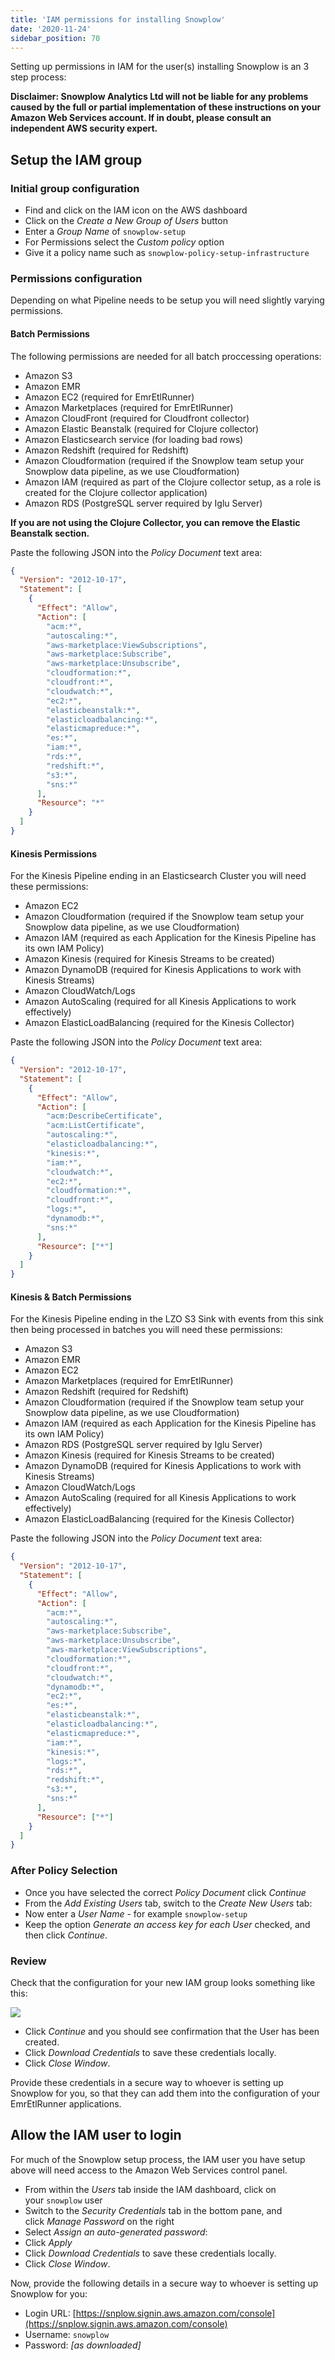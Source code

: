 ```yaml
---
title: 'IAM permissions for installing Snowplow'
date: '2020-11-24'
sidebar_position: 70
---
```


Setting up permissions in IAM for the user(s) installing Snowplow is an 3 step process:

**Disclaimer: Snowplow Analytics Ltd will not be liable for any problems caused by the full or partial implementation of these instructions on your Amazon Web Services account. If in doubt, please consult an independent AWS security expert.**

## Setup the IAM group

### [](https://github.com/snowplow/snowplow/wiki/Setup-IAM-permissions-for-users-installing-Snowplow#initial-group-configuration)Initial group configuration

- Find and click on the IAM icon on the AWS dashboard
- Click on the *Create a New Group of Users* button
- Enter a *Group Name* of `snowplow-setup`
- For Permissions select the _Custom policy_ option
- Give it a policy name such as `snowplow-policy-setup-infrastructure`

### Permissions configuration

Depending on what Pipeline needs to be setup you will need slightly varying permissions.

#### [](https://github.com/snowplow/snowplow/wiki/Setup-IAM-permissions-for-users-installing-Snowplow#batch-permissions)Batch Permissions

The following permissions are needed for all batch proccessing operations:

- Amazon S3
- Amazon EMR
- Amazon EC2 (required for EmrEtlRunner)
- Amazon Marketplaces (required for EmrEtlRunner)
- Amazon CloudFront (required for Cloudfront collector)
- Amazon Elastic Beanstalk (required for Clojure collector)
- Amazon Elasticsearch service (for loading bad rows)
- Amazon Redshift (required for Redshift)
- Amazon Cloudformation (required if the Snowplow team setup your Snowplow data pipeline, as we use Cloudformation)
- Amazon IAM (required as part of the Clojure collector setup, as a role is created for the Clojure collector application)
- Amazon RDS (PostgreSQL server required by Iglu Server)

**If you are not using the Clojure Collector, you can remove the Elastic Beanstalk section.**

Paste the following JSON into the *Policy Document* text area:

```json
{
  "Version": "2012-10-17",
  "Statement": [
    {
      "Effect": "Allow",
      "Action": [
        "acm:*",
        "autoscaling:*",
        "aws-marketplace:ViewSubscriptions",
        "aws-marketplace:Subscribe",
        "aws-marketplace:Unsubscribe",
        "cloudformation:*",
        "cloudfront:*",
        "cloudwatch:*",
        "ec2:*",
        "elasticbeanstalk:*",
        "elasticloadbalancing:*",
        "elasticmapreduce:*",
        "es:*",
        "iam:*",
        "rds:*",
        "redshift:*",
        "s3:*",
        "sns:*"
      ],
      "Resource": "*"
    }
  ]
}
```

#### [](https://github.com/snowplow/snowplow/wiki/Setup-IAM-permissions-for-users-installing-Snowplow#kinesis-permissions)Kinesis Permissions

For the Kinesis Pipeline ending in an Elasticsearch Cluster you will need these permissions:

- Amazon EC2
- Amazon Cloudformation (required if the Snowplow team setup your Snowplow data pipeline, as we use Cloudformation)
- Amazon IAM (required as each Application for the Kinesis Pipeline has its own IAM Policy)
- Amazon Kinesis (required for Kinesis Streams to be created)
- Amazon DynamoDB (required for Kinesis Applications to work with Kinesis Streams)
- Amazon CloudWatch/Logs
- Amazon AutoScaling (required for all Kinesis Applications to work effectively)
- Amazon ElasticLoadBalancing (required for the Kinesis Collector)

Paste the following JSON into the *Policy Document* text area:

```json
{
  "Version": "2012-10-17",
  "Statement": [
    {
      "Effect": "Allow",
      "Action": [
        "acm:DescribeCertificate",
        "acm:ListCertificate",
        "autoscaling:*",
        "elasticloadbalancing:*",
        "kinesis:*",
        "iam:*",
        "cloudwatch:*",
        "ec2:*",
        "cloudformation:*",
        "cloudfront:*",
        "logs:*",
        "dynamodb:*",
        "sns:*"
      ],
      "Resource": ["*"]
    }
  ]
}
```

#### [](https://github.com/snowplow/snowplow/wiki/Setup-IAM-permissions-for-users-installing-Snowplow#kinesis--batch-permissions)Kinesis & Batch Permissions

For the Kinesis Pipeline ending in the LZO S3 Sink with events from this sink then being processed in batches you will need these permissions:

- Amazon S3
- Amazon EMR
- Amazon EC2
- Amazon Marketplaces (required for EmrEtlRunner)
- Amazon Redshift (required for Redshift)
- Amazon Cloudformation (required if the Snowplow team setup your Snowplow data pipeline, as we use Cloudformation)
- Amazon IAM (required as each Application for the Kinesis Pipeline has its own IAM Policy)
- Amazon RDS (PostgreSQL server required by Iglu Server)
- Amazon Kinesis (required for Kinesis Streams to be created)
- Amazon DynamoDB (required for Kinesis Applications to work with Kinesis Streams)
- Amazon CloudWatch/Logs
- Amazon AutoScaling (required for all Kinesis Applications to work effectively)
- Amazon ElasticLoadBalancing (required for the Kinesis Collector)

Paste the following JSON into the *Policy Document* text area:

```json
{
  "Version": "2012-10-17",
  "Statement": [
    {
      "Effect": "Allow",
      "Action": [
        "acm:*",
        "autoscaling:*",
        "aws-marketplace:Subscribe",
        "aws-marketplace:Unsubscribe",
        "aws-marketplace:ViewSubscriptions",
        "cloudformation:*",
        "cloudfront:*",
        "cloudwatch:*",
        "dynamodb:*",
        "ec2:*",
        "es:*",
        "elasticbeanstalk:*",
        "elasticloadbalancing:*",
        "elasticmapreduce:*",
        "iam:*",
        "kinesis:*",
        "logs:*",
        "rds:*",
        "redshift:*",
        "s3:*",
        "sns:*"
      ],
      "Resource": ["*"]
    }
  ]
}
```

### After Policy Selection

- Once you have selected the correct *Policy Document* click *Continue*
- From the *Add Existing Users* tab, switch to the *Create New Users* tab:
- Now enter a *User Name* - for example `snowplow-setup`
- Keep the option *Generate an access key for each User* checked, and then click *Continue*.

### [](https://github.com/snowplow/snowplow/wiki/Setup-IAM-permissions-for-users-installing-Snowplow#review)Review

Check that the configuration for your new IAM group looks something like this:

![](images/new-iam-group-review.png)

- Click *Continue* and you should see confirmation that the User has been created.
- Click *Download Credentials* to save these credentials locally.
- Click *Close Window*.

Provide these credentials in a secure way to whoever is setting up Snowplow for you, so that they can add them into the configuration of your EmrEtlRunner applications.

## Allow the IAM user to login

For much of the Snowplow setup process, the IAM user you have setup above will need access to the Amazon Web Services control panel.

- From within the *Users* tab inside the IAM dashboard, click on your `snowplow` user
- Switch to the *Security Credentials* tab in the bottom pane, and click *Manage Password* on the right
- Select *Assign an auto-generated password*:
- Click *Apply*
- Click *Download Credentials* to save these credentials locally.
- Click *Close Window*.

Now, provide the following details in a secure way to whoever is setting up Snowplow for you:

- Login URL: [https://snplow.signin.aws.amazon.com/console](https://snplow.signin.aws.amazon.com/console)
- Username: `snowplow`
- Password: _\[as downloaded\]_
